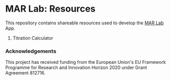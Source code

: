 # MAR Lab: Resources

This repository contains shareable resources used to develop the [MAR Lab](https://alfajess92.github.io/marlab/) App.

1. Titration Calculator

### Acknowledgements
This project has received funding from the European Union's EU Framework Programme for Research and Innovation Horizon 2020 under Grant Agreement 812716.
